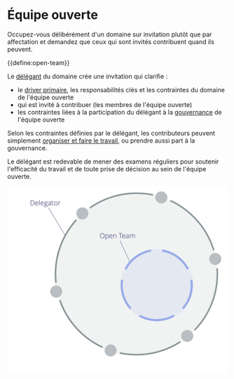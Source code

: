 # Équipe ouverte

<summary>
Occupez-vous délibérément d'un domaine sur invitation plutôt que par affectation et demandez que ceux qui sont invités contribuent quand ils peuvent.
</summary>

{{define:open-team}}

Le [délégant](glossary:delegator) du domaine crée une invitation qui clarifie :

- le [driver primaire](glossary:primary-driver), les responsabilités clés et les contraintes du domaine de l'équipe ouverte
- qui est invité à contribuer (les membres de l'équipe ouverte)
- les contraintes liées à la participation du délégant à la [gouvernance](glossary:governance) de l'équipe ouverte

Selon les contraintes définies par le délégant, les contributeurs peuvent simplement [organiser et faire le travail](glossary:operations), ou prendre aussi part à la gouvernance.

Le délégant est redevable de mener des examens réguliers pour soutenir l'efficacité du travail et de toute prise de décision au sein de l'équipe ouverte.

![Équipe ouverte](img/structural-patterns/open-team.png)

